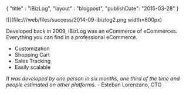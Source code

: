 {"title" : "iBizLog","layout" : "blogpost","publishDate": "2015-03-28"}![](file:///web/files/success/2014-09-ibizlog2.png width=800px)Developed back in 2009, iBizLog was an eCommerce of eCommerces.Everything you can find in a professional eCommerce.- Customization- Shopping Cart- Sales Tracking- Easily scalable_It was developed by one person in six months, one third of the time and people estimated on other platforms._ - Esteban Lorenzano, CTO